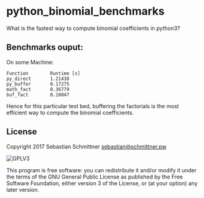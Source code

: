 # python_binomial_benchmarks
What is the fastest way to compute binomial coefficients in python3?

## Benchmarks ouput:

On some Machine:

    Function        Runtime [s]
    py_direct       1.21438
    py_buffer       0.17275
    math_fact       0.36779
    buf_fact        0.10847

Hence for this particular test bed, buffering the factorials is the most efficient way to compute the binomial coefficients.

## License

Copyright 2017 Sebastian Schmittner <sebastian@schmittner.pw>

<img alt="GPLV3" style="border-width:0" src="http://www.gnu.org/graphics/gplv3-127x51.png" /><br />

This program is free software: you can redistribute it and/or modify
it under the terms of the GNU General Public License as published by
the Free Software Foundation, either version 3 of the License, or
(at your option) any later version.
